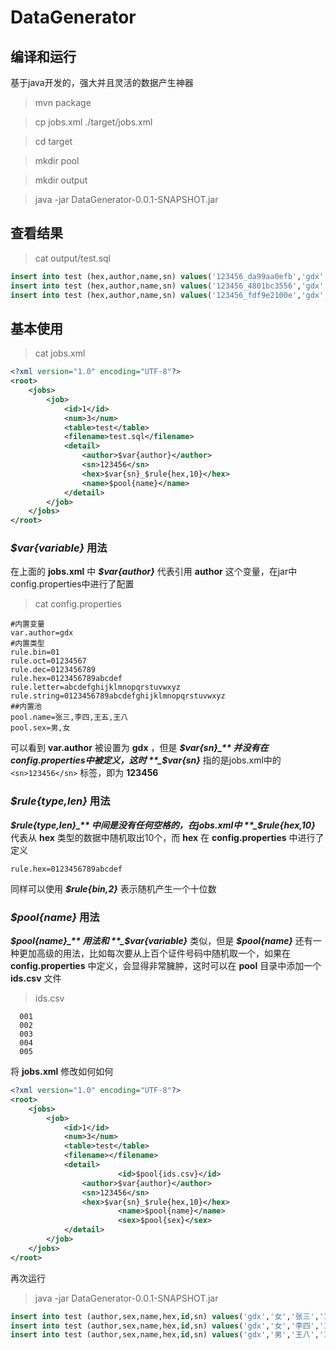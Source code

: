# DataGenerator
## 编译和运行
  基于java开发的，强大并且灵活的数据产生神器

> mvn package

>cp jobs.xml ./target/jobs.xml

> cd target

> mkdir pool

> mkdir output

> java -jar DataGenerator-0.0.1-SNAPSHOT.jar

## 查看结果
> cat output/test.sql
```sql
insert into test (hex,author,name,sn) values('123456_da99aa0efb','gdx','王五','123456')
insert into test (hex,author,name,sn) values('123456_4801bc3556','gdx','王五','123456')
insert into test (hex,author,name,sn) values('123456_fdf9e2100e','gdx','王八','123456')
```

## 基本使用

> cat jobs.xml
```xml
<?xml version="1.0" encoding="UTF-8"?>
<root>
    <jobs>
        <job>
            <id>1</id>
            <num>3</num>
            <table>test</table>
            <filename>test.sql</filename>
            <detail>
                <author>$var{author}</author>
                <sn>123456</sn>
                <hex>$var{sn}_$rule{hex,10}</hex>
                <name>$pool{name}</name>
            </detail>
        </job>
    </jobs>
</root>
```

### _$var{variable}_ 用法
在上面的 **jobs.xml** 中 **_$var{author}_** 代表引用 **author** 这个变量，在jar中config.properties中进行了配置

> cat config.properties
```properties
#内置变量
var.author=gdx
#内置类型
rule.bin=01
rule.oct=01234567
rule.dec=0123456789
rule.hex=0123456789abcdef
rule.letter=abcdefghijklmnopqrstuvwxyz
rule.string=0123456789abcdefghijklmnopqrstuvwxyz
##内置池
pool.name=张三,李四,王五,王八
pool.sex=男,女
```

可以看到 **var.author** 被设置为 **gdx** ，但是 **_$var{sn}_** 并没有在config.properties中被定义，这时 **_$var{sn}_** 指的是jobs.xml中的 ```<sn>123456</sn>``` 标签，即为 **123456**

### _$rule{type,len}_ 用法
**_$rule{type,len}_** 中间是没有任何空格的，在jobs.xml中 **_$rule{hex,10}_** 代表从 **hex** 类型的数据中随机取出10个，而 **hex** 在 **config.properties** 中进行了定义
```properties
rule.hex=0123456789abcdef
```
同样可以使用 **_$rule{bin,2}_** 表示随机产生一个十位数

### _$pool{name}_ 用法
**_$pool{name}_** 用法和 **_$var{variable}_** 类似，但是 **_$pool{name}_** 还有一种更加高级的用法，比如每次要从上百个证件号码中随机取一个，如果在 **config.properties** 中定义，会显得非常臃肿，这时可以在 **pool** 目录中添加一个 **ids.csv** 文件

> ids.csv
```
  001
  002
  003
  004
  005
```

将 **jobs.xml** 修改如何如何

```xml
<?xml version="1.0" encoding="UTF-8"?>
<root>
    <jobs>
        <job>
            <id>1</id>
            <num>3</num>
            <table>test</table>
            <filename></filename>
            <detail>
				        <id>$pool{ids.csv}</id>
                <author>$var{author}</author>
                <sn>123456</sn>
                <hex>$var{sn}_$rule{hex,10}</hex>
				        <name>$pool{name}</name>
				        <sex>$pool{sex}</sex>
            </detail>
        </job>                    
    </jobs>
</root>
```
再次运行

> java -jar DataGenerator-0.0.1-SNAPSHOT.jar
```sql
insert into test (author,sex,name,hex,id,sn) values('gdx','女','张三','123456_bc5f720d09','002','123456')
insert into test (author,sex,name,hex,id,sn) values('gdx','女','李四','123456_461fd2fbdd','005','123456')
insert into test (author,sex,name,hex,id,sn) values('gdx','男','王八','123456_f800f13a6f','001','123456')
```
